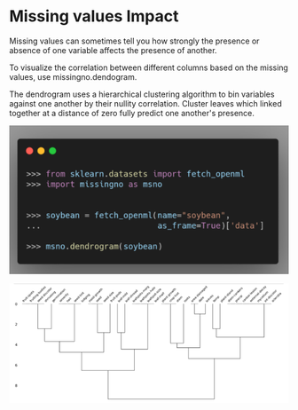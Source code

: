# Missing values Impact

Missing values can sometimes tell you how strongly the presence or absence of one variable affects the presence of another.

 To visualize the correlation between different columns based on the missing values, use missingno.dendogram. 

The dendrogram uses a hierarchical clustering algorithm to bin variables against one another by their nullity correlation. Cluster leaves which linked together at a distance of zero fully predict one another's presence.

![Code for missingo](<../.gitbook/assets/image (28).png>)

![](<../.gitbook/assets/image (29).png>)
